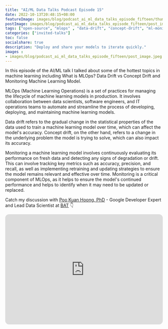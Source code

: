 ```yaml
---
title: "AI/ML Data Talks Podcast Episode 15"
date: 2022-10-13T20:48:15+08:00
featureImage: images/blog/podcast_ai_ml_data_talks_episode_fifteen/thumbnail.gif
postImage: images/blog/podcast_ai_ml_data_talks_episode_fifteen/post_image.jpeg
tags: ["open-source", "mlops" , "data-drift", "concept-drift", "ml-monitoring", "academic"]
categories: ["invited-talks"]
toc: false
socialshare: true
description: "Deploy and share your models to iterate quickly."
images : 
- images/blog/podcast_ai_ml_data_talks_episode_fifteen/post_image.jpeg
---
```


In this episode of the AI/ML talk I talked about some of the hottest topics in machine learning including 
What is MLOps?
Data Drift vs Concept Drift and 
Monitoring Machine Learning Model.

MLOps (Machine Learning Operations) is a set of practices for managing the lifecycle of machine learning models in production. It involves collaboration between data scientists, software engineers, and IT operations teams to automate and streamline the process of developing, deploying, and maintaining machine learning models.

Data drift refers to the gradual change in the statistical properties of the data used to train a machine learning model over time, which can affect the model's accuracy. Concept drift, on the other hand, refers to a change in the underlying problem the model is trying to solve, which can also impact its accuracy.

Monitoring a machine learning model involves continuously evaluating its performance on fresh data and detecting any signs of degradation or drift. This can involve tracking key metrics such as accuracy, precision, and recall, as well as implementing retraining and updating strategies to ensure the model remains relevant and effective over time. Monitoring is a critical component of MLOps, as it helps to ensure the model's continued performance and helps to identify when it may need to be updated or replaced.

Catch my discussion with [Poo Kuan Hoong, PhD](https://www.linkedin.com/in/kuanhoong/) - Google Developer Expert and Lead Data Scientist at [BAT](https://www.linkedin.com/company/british-american-tobacco/) 👇
<iframe style="border-radius:12px" src="https://open.spotify.com/embed/episode/3IWktvF7Q6Dmem8QbP20FT?utm_source=generator&theme=0" width="100%" height="352" frameBorder="0" allowfullscreen="" allow="autoplay; clipboard-write; encrypted-media; fullscreen; picture-in-picture" loading="lazy"></iframe>